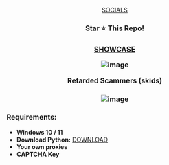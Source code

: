  <p align="center">
<a href="https://guns.lol/opsec">SOCIALS</a>

</p>
<h3 align="center">
Star ⭐ This Repo!
</h3>
 
<h3 align="center">
 <p align="center">
<a href="https://streamable.com/x5c89z">SHOWCASE</a>

![image](https://i.imgur.com/uFbWP9k.png) 


Retarded Scammers (skids) <h3 align="center"> 
![image](https://i.imgur.com/X2Vrn0p.png)

### Requirements:
 - **Windows 10 / 11**
 - **Download Python:** [DOWNLOAD](https://www.python.org/ftp/python/3.10.5/python-3.10.5-amd64.exe) 
 - **Your own proxies**
 - **CAPTCHA Key** 
